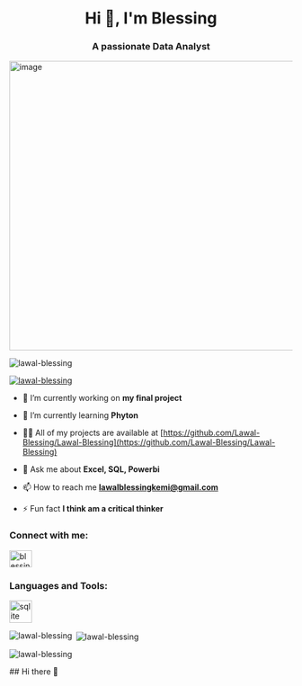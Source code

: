 <h1 align="center">Hi 👋, I'm Blessing</h1>
<h3 align="center">A passionate Data Analyst</h3>
<img width="845" height="515" alt="image" src="https://github.com/user-attachments/assets/9d77feb1-3c2b-4c5d-aaee-0dcea002f97b" />

<p align="left"> <img src="https://komarev.com/ghpvc/?username=lawal-blessing&label=Profile%20views&color=0e75b6&style=flat" alt="lawal-blessing" /> </p>

<p align="left"> <a href="https://github.com/ryo-ma/github-profile-trophy"><img src="https://github-profile-trophy.vercel.app/?username=lawal-blessing" alt="lawal-blessing" /></a> </p>

- 🔭 I’m currently working on **my final project**

- 🌱 I’m currently learning **Phyton**

- 👨‍💻 All of my projects are available at [https://github.com/Lawal-Blessing/Lawal-Blessing](https://github.com/Lawal-Blessing/Lawal-Blessing)

- 💬 Ask me about **Excel, SQL, Powerbi**

- 📫 How to reach me **lawalblessingkemi@gmail.com**

- ⚡ Fun fact **I think am a critical thinker**

<h3 align="left">Connect with me:</h3>
<p align="left">
<a href="https://linkedin.com/in/blessing lawal" target="blank"><img align="center" src="https://raw.githubusercontent.com/rahuldkjain/github-profile-readme-generator/master/src/images/icons/Social/linked-in-alt.svg" alt="blessing lawal" height="30" width="40" /></a>
</p>

<h3 align="left">Languages and Tools:</h3>
<p align="left"> <a href="https://www.sqlite.org/" target="_blank" rel="noreferrer"> <img src="https://www.vectorlogo.zone/logos/sqlite/sqlite-icon.svg" alt="sqlite" width="40" height="40"/> </a> </p>

<p><img align="left" src="https://github-readme-stats.vercel.app/api/top-langs?username=lawal-blessing&show_icons=true&locale=en&layout=compact" alt="lawal-blessing" /></p>

<p>&nbsp;<img align="center" src="https://github-readme-stats.vercel.app/api?username=lawal-blessing&show_icons=true&locale=en" alt="lawal-blessing" /></p>

<p><img align="center" src="https://github-readme-streak-stats.herokuapp.com/?user=lawal-blessing&" alt="lawal-blessing" /></p>
## Hi there 👋

<!--
**Lawal-Blessing/Lawal-Blessing** is a ✨ _special_ ✨ repository because its `README.md` (this file) appears on your GitHub profile.

Here are some ideas to get you started:

- 🔭 I’m currently working on ...
- 🌱 I’m currently learning ...
- 👯 I’m looking to collaborate on ...
- 🤔 I’m looking for help with ...
- 💬 Ask me about ...
- 📫 How to reach me: ...
- 😄 Pronouns: ...
- ⚡ Fun fact: ...
-->
